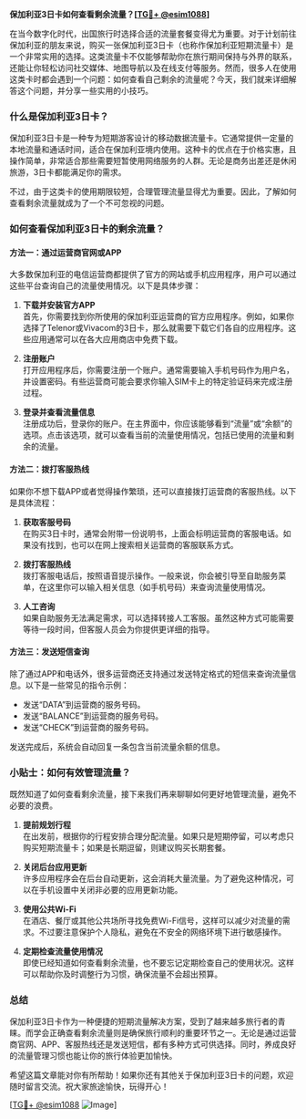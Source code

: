 **保加利亚3日卡如何查看剩余流量？[[TG💪+ @esim1088](https://t.me/s/esim1088)]**

在当今数字化时代，出国旅行时选择合适的流量套餐变得尤为重要。对于计划前往保加利亚的朋友来说，购买一张保加利亚3日卡（也称作保加利亚短期流量卡）是一个非常实用的选择。这类流量卡不仅能够帮助你在旅行期间保持与外界的联系，还能让你轻松访问社交媒体、地图导航以及在线支付等服务。然而，很多人在使用这类卡时都会遇到一个问题：如何查看自己剩余的流量呢？今天，我们就来详细解答这个问题，并分享一些实用的小技巧。

### 什么是保加利亚3日卡？

保加利亚3日卡是一种专为短期游客设计的移动数据流量卡。它通常提供一定量的本地流量和通话时间，适合在保加利亚境内使用。这种卡的优点在于价格实惠，且操作简单，非常适合那些需要短暂使用网络服务的人群。无论是商务出差还是休闲旅游，3日卡都能满足你的需求。

不过，由于这类卡的使用期限较短，合理管理流量显得尤为重要。因此，了解如何查看剩余流量就成为了一个不可忽视的问题。

### 如何查看保加利亚3日卡的剩余流量？

#### 方法一：通过运营商官网或APP

大多数保加利亚的电信运营商都提供了官方的网站或手机应用程序，用户可以通过这些平台查询自己的流量使用情况。以下是具体步骤：

1. **下载并安装官方APP**  
   首先，你需要找到你所使用的保加利亚运营商的官方应用程序。例如，如果你选择了Telenor或Vivacom的3日卡，那么就需要下载它们各自的应用程序。这些应用通常可以在各大应用商店中免费下载。

2. **注册账户**  
   打开应用程序后，你需要注册一个账户。通常需要输入手机号码作为用户名，并设置密码。有些运营商可能会要求你输入SIM卡上的特定验证码来完成注册过程。

3. **登录并查看流量信息**  
   注册成功后，登录你的账户。在主界面中，你应该能够看到“流量”或“余额”的选项。点击该选项，就可以查看当前的流量使用情况，包括已使用的流量和剩余的流量。

#### 方法二：拨打客服热线

如果你不想下载APP或者觉得操作繁琐，还可以直接拨打运营商的客服热线。以下是具体流程：

1. **获取客服号码**  
   在购买3日卡时，通常会附带一份说明书，上面会标明运营商的客服电话。如果没有找到，也可以在网上搜索相关运营商的客服联系方式。

2. **拨打客服热线**  
   拨打客服电话后，按照语音提示操作。一般来说，你会被引导至自助服务菜单，在这里你可以输入相关信息（如手机号码）来查询流量使用情况。

3. **人工咨询**  
   如果自助服务无法满足需求，可以选择转接人工客服。虽然这种方式可能需要等待一段时间，但客服人员会为你提供更详细的指导。

#### 方法三：发送短信查询

除了通过APP和电话外，很多运营商还支持通过发送特定格式的短信来查询流量信息。以下是一些常见的指令示例：

- 发送“DATA”到运营商的服务号码。
- 发送“BALANCE”到运营商的服务号码。
- 发送“CHECK”到运营商的服务号码。

发送完成后，系统会自动回复一条包含当前流量余额的信息。

### 小贴士：如何有效管理流量？

既然知道了如何查看剩余流量，接下来我们再来聊聊如何更好地管理流量，避免不必要的浪费。

1. **提前规划行程**  
   在出发前，根据你的行程安排合理分配流量。如果只是短期停留，可以考虑只购买短期流量卡；如果是长期逗留，则建议购买长期套餐。

2. **关闭后台应用更新**  
   许多应用程序会在后台自动更新，这会消耗大量流量。为了避免这种情况，可以在手机设置中关闭非必要的应用更新功能。

3. **使用公共Wi-Fi**  
   在酒店、餐厅或其他公共场所寻找免费Wi-Fi信号，这样可以减少对流量的需求。不过要注意保护个人隐私，避免在不安全的网络环境下进行敏感操作。

4. **定期检查流量使用情况**  
   即使已经知道如何查看剩余流量，也不要忘记定期检查自己的使用状况。这样可以帮助你及时调整行为习惯，确保流量不会超出预算。

### 总结

保加利亚3日卡作为一种便捷的短期流量解决方案，受到了越来越多旅行者的青睐。而学会正确查看剩余流量则是确保旅行顺利的重要环节之一。无论是通过运营商官网、APP、客服热线还是发送短信，都有多种方式可供选择。同时，养成良好的流量管理习惯也能让你的旅行体验更加愉快。

希望这篇文章能对你有所帮助！如果你还有其他关于保加利亚3日卡的问题，欢迎随时留言交流。祝大家旅途愉快，玩得开心！

[[TG💪+ @esim1088](https://t.me/s/esim1088) ![Image](https://i.postimg.cc/4NQfJmqS/Snipaste-2025-05-13-00-14-12.png)]
